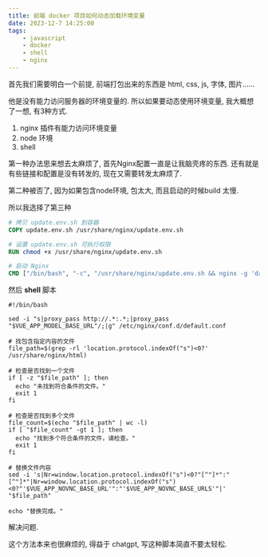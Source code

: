 ```yaml
---
title: 前端 docker 项目如何动态加载环境变量
date: 2023-12-7 14:25:00
tags: 
    - javascript
    - docker
    - shell
    - nginx
---
```


首先我们需要明白一个前提, 前端打包出来的东西是 html, css, js, 字体, 图片......

他是没有能力访问服务器的环境变量的. 所以如果要动态使用环境变量, 我大概想了一想, 有3种方式.

1. nginx 插件有能力访问环境变量
2. node 环境
3. shell

第一种办法思来想去太麻烦了, 首先Nginx配置一直是让我脑壳疼的东西. 还有就是有些链接和配置是没有转发的, 现在又需要转发太麻烦了.

第二种被否了, 因为如果包含node环境, 包太大, 而且启动的时候build 太慢.

所以我选择了第三种

```dockerfile
# 拷贝 update.env.sh 到容器
COPY update.env.sh /usr/share/nginx/update.env.sh

# 设置 update.env.sh 可执行权限
RUN chmod +x /usr/share/nginx/update.env.sh

# 启动 Nginx
CMD ["/bin/bash", "-c", "/usr/share/nginx/update.env.sh && nginx -g 'daemon off;'"]
```

然后 **shell** 脚本

```shell
#!/bin/bash

sed -i "s|proxy_pass http://.*:.*;|proxy_pass "$VUE_APP_MODEL_BASE_URL"/;|g" /etc/nginx/conf.d/default.conf

# 找包含指定内容的文件
file_path=$(grep -rl 'location.protocol.indexOf("s")<0?' /usr/share/nginx/html)

# 检查是否找到一个文件
if [ -z "$file_path" ]; then
  echo "未找到符合条件的文件。"
  exit 1
fi

# 检查是否找到多个文件
file_count=$(echo "$file_path" | wc -l)
if [ "$file_count" -gt 1 ]; then
  echo "找到多个符合条件的文件，请检查。"
  exit 1
fi

# 替换文件内容
sed -i 's|Nr=window.location.protocol.indexOf("s")<0?"[^"]*":"[^"]*"|Nr=window.location.protocol.indexOf("s")<0?"'$VUE_APP_NOVNC_BASE_URL'":"'$VUE_APP_NOVNC_BASE_URLS'"|' "$file_path"

echo "替换完成。"
```

解决问题.

这个方法本来也很麻烦的, 得益于 chatgpt, 写这种脚本简直不要太轻松.